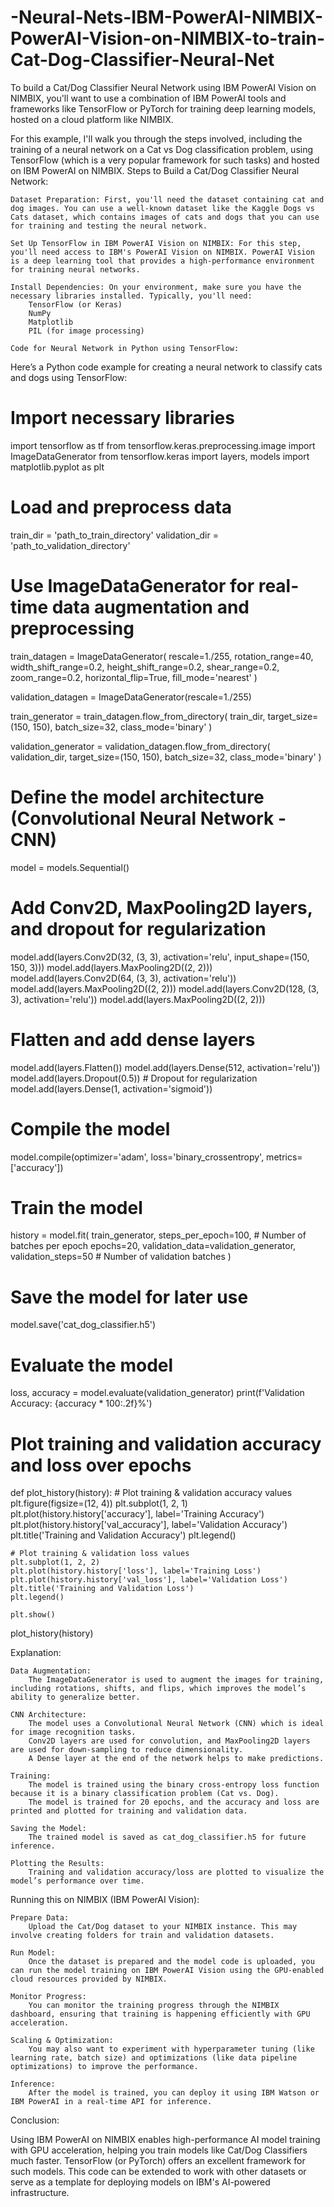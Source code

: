# -Neural-Nets-IBM-PowerAI-NIMBIX-PowerAI-Vision-on-NIMBIX-to-train-Cat-Dog-Classifier-Neural-Net
To build a Cat/Dog Classifier Neural Network using IBM PowerAI Vision on NIMBIX, you'll want to use a combination of IBM PowerAI tools and frameworks like TensorFlow or PyTorch for training deep learning models, hosted on a cloud platform like NIMBIX.

For this example, I'll walk you through the steps involved, including the training of a neural network on a Cat vs Dog classification problem, using TensorFlow (which is a very popular framework for such tasks) and hosted on IBM PowerAI on NIMBIX.
Steps to Build a Cat/Dog Classifier Neural Network:

    Dataset Preparation: First, you'll need the dataset containing cat and dog images. You can use a well-known dataset like the Kaggle Dogs vs Cats dataset, which contains images of cats and dogs that you can use for training and testing the neural network.

    Set Up TensorFlow in IBM PowerAI Vision on NIMBIX: For this step, you'll need access to IBM's PowerAI Vision on NIMBIX. PowerAI Vision is a deep learning tool that provides a high-performance environment for training neural networks.

    Install Dependencies: On your environment, make sure you have the necessary libraries installed. Typically, you'll need:
        TensorFlow (or Keras)
        NumPy
        Matplotlib
        PIL (for image processing)

    Code for Neural Network in Python using TensorFlow:

Here’s a Python code example for creating a neural network to classify cats and dogs using TensorFlow:

# Import necessary libraries
import tensorflow as tf
from tensorflow.keras.preprocessing.image import ImageDataGenerator
from tensorflow.keras import layers, models
import matplotlib.pyplot as plt

# Load and preprocess data
train_dir = 'path_to_train_directory'
validation_dir = 'path_to_validation_directory'

# Use ImageDataGenerator for real-time data augmentation and preprocessing
train_datagen = ImageDataGenerator(
    rescale=1./255,
    rotation_range=40,
    width_shift_range=0.2,
    height_shift_range=0.2,
    shear_range=0.2,
    zoom_range=0.2,
    horizontal_flip=True,
    fill_mode='nearest'
)

validation_datagen = ImageDataGenerator(rescale=1./255)

train_generator = train_datagen.flow_from_directory(
    train_dir,
    target_size=(150, 150),
    batch_size=32,
    class_mode='binary'
)

validation_generator = validation_datagen.flow_from_directory(
    validation_dir,
    target_size=(150, 150),
    batch_size=32,
    class_mode='binary'
)

# Define the model architecture (Convolutional Neural Network - CNN)
model = models.Sequential()

# Add Conv2D, MaxPooling2D layers, and dropout for regularization
model.add(layers.Conv2D(32, (3, 3), activation='relu', input_shape=(150, 150, 3)))
model.add(layers.MaxPooling2D((2, 2)))
model.add(layers.Conv2D(64, (3, 3), activation='relu'))
model.add(layers.MaxPooling2D((2, 2)))
model.add(layers.Conv2D(128, (3, 3), activation='relu'))
model.add(layers.MaxPooling2D((2, 2)))

# Flatten and add dense layers
model.add(layers.Flatten())
model.add(layers.Dense(512, activation='relu'))
model.add(layers.Dropout(0.5))  # Dropout for regularization
model.add(layers.Dense(1, activation='sigmoid'))

# Compile the model
model.compile(optimizer='adam',
              loss='binary_crossentropy',
              metrics=['accuracy'])

# Train the model
history = model.fit(
    train_generator,
    steps_per_epoch=100,  # Number of batches per epoch
    epochs=20,
    validation_data=validation_generator,
    validation_steps=50  # Number of validation batches
)

# Save the model for later use
model.save('cat_dog_classifier.h5')

# Evaluate the model
loss, accuracy = model.evaluate(validation_generator)
print(f'Validation Accuracy: {accuracy * 100:.2f}%')

# Plot training and validation accuracy and loss over epochs
def plot_history(history):
    # Plot training & validation accuracy values
    plt.figure(figsize=(12, 4))
    plt.subplot(1, 2, 1)
    plt.plot(history.history['accuracy'], label='Training Accuracy')
    plt.plot(history.history['val_accuracy'], label='Validation Accuracy')
    plt.title('Training and Validation Accuracy')
    plt.legend()

    # Plot training & validation loss values
    plt.subplot(1, 2, 2)
    plt.plot(history.history['loss'], label='Training Loss')
    plt.plot(history.history['val_loss'], label='Validation Loss')
    plt.title('Training and Validation Loss')
    plt.legend()

    plt.show()

plot_history(history)

Explanation:

    Data Augmentation:
        The ImageDataGenerator is used to augment the images for training, including rotations, shifts, and flips, which improves the model’s ability to generalize better.

    CNN Architecture:
        The model uses a Convolutional Neural Network (CNN) which is ideal for image recognition tasks.
        Conv2D layers are used for convolution, and MaxPooling2D layers are used for down-sampling to reduce dimensionality.
        A Dense layer at the end of the network helps to make predictions.

    Training:
        The model is trained using the binary cross-entropy loss function because it is a binary classification problem (Cat vs. Dog).
        The model is trained for 20 epochs, and the accuracy and loss are printed and plotted for training and validation data.

    Saving the Model:
        The trained model is saved as cat_dog_classifier.h5 for future inference.

    Plotting the Results:
        Training and validation accuracy/loss are plotted to visualize the model’s performance over time.

Running this on NIMBIX (IBM PowerAI Vision):

    Prepare Data:
        Upload the Cat/Dog dataset to your NIMBIX instance. This may involve creating folders for train and validation datasets.

    Run Model:
        Once the dataset is prepared and the model code is uploaded, you can run the model training on IBM PowerAI Vision using the GPU-enabled cloud resources provided by NIMBIX.

    Monitor Progress:
        You can monitor the training progress through the NIMBIX dashboard, ensuring that training is happening efficiently with GPU acceleration.

    Scaling & Optimization:
        You may also want to experiment with hyperparameter tuning (like learning rate, batch size) and optimizations (like data pipeline optimizations) to improve the performance.

    Inference:
        After the model is trained, you can deploy it using IBM Watson or IBM PowerAI in a real-time API for inference.

Conclusion:

Using IBM PowerAI on NIMBIX enables high-performance AI model training with GPU acceleration, helping you train models like Cat/Dog Classifiers much faster. TensorFlow (or PyTorch) offers an excellent framework for such models. This code can be extended to work with other datasets or serve as a template for deploying models on IBM's AI-powered infrastructure.
